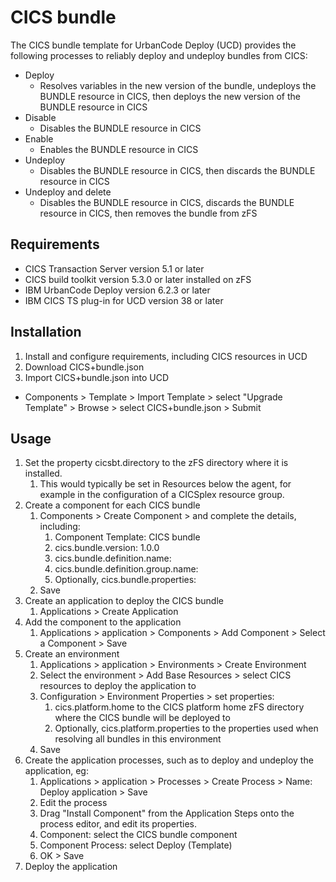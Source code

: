 # CICS bundle
The CICS bundle template for UrbanCode Deploy (UCD) provides the following processes to reliably deploy and undeploy bundles from CICS:
* Deploy
  * Resolves variables in the new version of the bundle, undeploys the BUNDLE resource in CICS, then deploys the new version of the BUNDLE resource in CICS
* Disable
  * Disables the BUNDLE resource in CICS
* Enable
  * Enables the BUNDLE resource in CICS
* Undeploy
  * Disables the BUNDLE resource in CICS, then discards the BUNDLE resource in CICS
* Undeploy and delete 
  * Disables the BUNDLE resource in CICS, discards the BUNDLE resource in CICS, then removes the bundle from zFS

## Requirements
* CICS Transaction Server version 5.1 or later
* CICS build toolkit version 5.3.0 or later installed on zFS
* IBM UrbanCode Deploy version 6.2.3 or later
* IBM CICS TS plug-in for UCD version 38 or later

## Installation
1. Install and configure requirements, including CICS resources in UCD
1. Download CICS+bundle.json
1. Import CICS+bundle.json into UCD
  * Components > Template > Import Template > select "Upgrade Template" > Browse > select CICS+bundle.json > Submit
  
## Usage
1. Set the property cicsbt.directory to the zFS directory where it is installed.
   1. This would typically be set in Resources below the agent, for example in the configuration of a CICSplex resource group.
1. Create a component for each CICS bundle
   1. Components > Create Component > and complete the details, including:
      1. Component Template: CICS bundle
      1. cics.bundle.version: 1.0.0
      1. cics.bundle.definition.name: <BUNDLE resource name in CICS> 
      1. cics.bundle.definition.group.name: <CSD group name in CICS>
      1. Optionally, cics.bundle.properties: <properties to use when resolving the bundle>
   1. Save
1. Create an application to deploy the CICS bundle
   1. Applications > Create Application
1. Add the component to the application
   1. Applications > application > Components > Add Component > Select a Component > Save
1. Create an environment
   1. Applications > application > Environments > Create Environment
   1. Select the environment > Add Base Resources > select CICS resources to deploy the application to 
   1. Configuration > Environment Properties > set properties:
      1. cics.platform.home to the CICS platform home zFS directory where the CICS bundle will be deployed to
      1. Optionally, cics.platform.properties to the properties used when resolving all bundles in this environment
   1. Save
1. Create the application processes, such as to deploy and undeploy the application, eg:
   1. Applications > application > Processes > Create Process > Name: Deploy application > Save
   1. Edit the process
   1. Drag "Install Component" from the Application Steps onto the process editor, and edit its properties.
   1. Component: select the CICS bundle component 
   1. Component Process: select Deploy (Template)
   1. OK > Save
1. Deploy the application